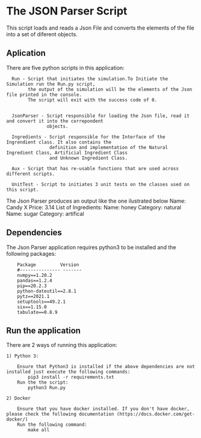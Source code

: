 # The JSON Parser Script

This script loads and reads a Json File and converts the elements of the file into a set of diferent objects. 

## Aplication

There are five python scripts in this application:

      Run - Script that initiates the simulation.To Initiate the Simulation run the Run.py script, 
            the output of the simulation will be the elements of the Json file printed in the console. 
            The script will exit with the success code of 0.
            
    
      JsonParser - Script responsible for loading the Json file, read it and convert it into the correpondent 
                   objects. 

      Ingredients - Script responsible for the Interface of the Ingrendient class. It also contains the
                    definition and implementation of the Natural Ingredient Class, Artificial Ingredient Class
                    and Unknown Ingredient Class.

      Aux - Script that has re-usable functions that are used across different scripts.                     

      UnitTest - Script to initiates 3 unit tests on the classes used on this script.  

The Json Parser produces an output like the one ilustrated below
                Name:  Candy X
                Price:  3.14
                        List of Ingredients: 
                                Name:  honey
                                Category:  natural
                                Name:  sugar
                                Category:  artifical

## Dependencies

The Json Parser application requires python3 to be installed and the following packages:

        Package         Version
        #--------------- -------
        numpy==1.20.2
        pandas==1.2.4
        pip==20.2.3
        python-dateutil==2.8.1
        pytz==2021.1
        setuptools==49.2.1
        six==1.15.0
        tabulate==0.8.9

## Run the application

There are 2 ways of running this application:

    1) Python 3:

        Ensure that Python3 is installed if the above dependencies are not installed just execute the following commands:
            pip3 install -r requirements.txt
        Run the the script:
            python3 Run.py

    2) Docker

        Ensure that you have docker installed. If you don't have docker, please check the following documentation (https://docs.docker.com/get-docker/)
        Run the following command:
            make all

